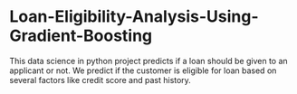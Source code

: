 # Loan-Eligibility-Analysis-Using-Gradient-Boosting
This data science in python project predicts if a loan should be given to an applicant or not. We predict if the customer is eligible for loan based on several factors like credit score and past history.
